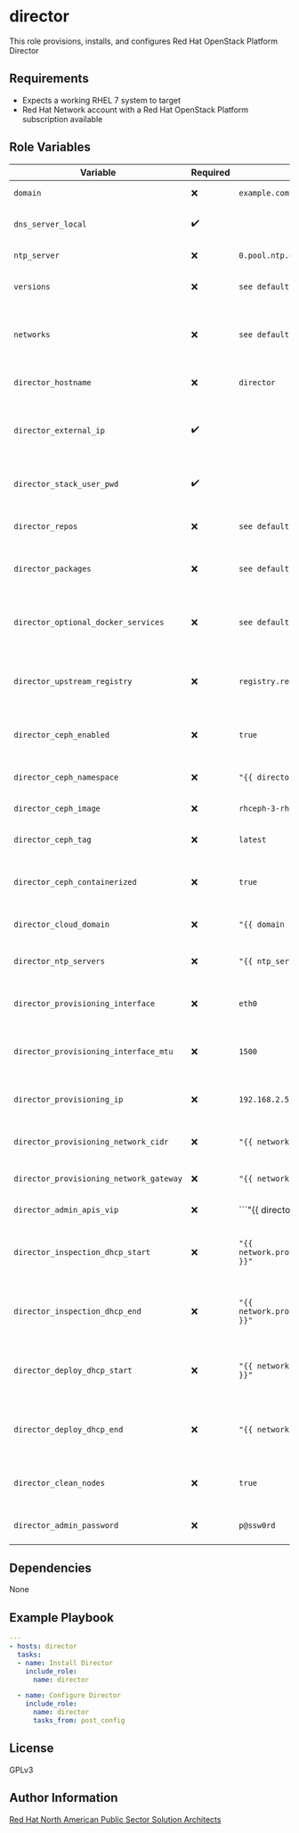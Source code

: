 director
=========

This role provisions, installs, and configures Red Hat OpenStack Platform Director

Requirements
------------

- Expects a working RHEL 7 system to target
- Red Hat Network account with a Red Hat OpenStack Platform subscription available

Role Variables
--------------

| Variable        | Required | Default  | Description                                                                                                                                                                                                                                     |
| --------------- | -------- | -------- | ----------------------------------------------------------------------------------------------------------------------------------------------------------------------------------------------------------------------------------------------- |
| `domain` | :x:      | ```example.com``` | The domain for the environment |
| `dns_server_local` | :heavy_check_mark:      |  | The default local DNS server to use |
| `ntp_server` | :x:      | ```0.pool.ntp.org``` | The default NTP server to use |
| `versions` | :x:      | ```see defaults/main.yml``` | A dictionary of Red Hat software versions |
| `networks` | :x:      | ```see defaults/main.yml``` | A dictionary of local network vlans to use for the RHOSP deployment |
| `director_hostname` | :x:      | ```director``` | The short hostname for director |
| `director_external_ip` | :heavy_check_mark:      |  | The IP for director on the external OpenStack network |
| `director_stack_user_pwd` | :heavy_check_mark:      |  | The default password to use for the stack user on director |
| `director_repos` | :x:      | ```see defaults/main.yml``` | Dictionary of Repos to enable for director |
| `director_packages` | :x:      | ```see defaults/main.yml``` | Dictionary of Packages to create for director |
| `director_optional_docker_services` | :x:      | ```see defaults/main.yml``` | Dictionary of optional services that will be deployed in overcloud |
| `director_upstream_registry` | :x:      | ```registry.redhat.io``` | The fqdn of the registry to use for upstream RHOSP containers |
| `director_ceph_enabled` | :x:      | ```true``` | Boolean for whether Ceph will be deployed in overcloud |
| `director_ceph_namespace` | :x:      | ```"{{ director_upstream_registry }}/rhceph"``` | The namespace for Ceph containers |
| `director_ceph_image` | :x:      | ```rhceph-3-rhel7``` | Name for Ceph container image |
| `director_ceph_tag` | :x:      | ```latest``` | Tag to use for Ceph container image |
| `director_ceph_containerized` | :x:      | ```true``` | Boolean for whether Ceph will be deployed containerized |
| `director_cloud_domain` | :x:      | ```"{{ domain }}"``` | Domain used for RHOSP deployment |
| `director_ntp_servers` | :x:      | ```"{{ ntp_server }}"``` | NTP server used for RHOSP deployment |
| `director_provisioning_interface` | :x:      | ```eth0``` | Interface name on director for provisioning network |
| `director_provisioning_interface_mtu` | :x:      | ```1500``` | MTU for provisioning interface on director |
| `director_provisioning_ip` | :x:      | ```192.168.2.5/24``` | IP address (in CIDR notation) for provisioning network |
| `director_provisioning_network_cidr` | :x:      | ```"{{ network.provisioning.cidr }}"``` | CIDR for provisioning network |
| `director_provisioning_network_gateway` | :x:      | ```"{{ network.provisioning.gateway }}"``` | Gateway for provisioning network |
| `director_admin_apis_vip` | :x:      | ```"{{ director_provisioning_ip | ipaddr('address') }}"``` | IP address for admin APIs |
| `director_inspection_dhcp_start` | :x:      | ```"{{ network.provisioning.introspectionDhcpStart }}"``` | Start address for introspection DHCP pool on provisioning network |
| `director_inspection_dhcp_end` | :x:      | ```"{{ network.provisioning.introspectionDhcpEnd }}"``` | End address for introspection DHCP pool on provisioning network |
| `director_deploy_dhcp_start` | :x:      | ```"{{ network.provisioning.deployDhcpStart }}"``` | Start address for deployment DHCP pool on provisioning network |
| `director_deploy_dhcp_end` | :x:      | ```"{{ network.provisioning.deployDhcpEnd }}"``` | End address for deployment DHCP pool on provisioning network |
| `director_clean_nodes` | :x:      | ```true``` | Boolean for enabling clean_nodes on director |
| `director_admin_password` | :x:      | ```p@ssw0rd``` | Password for admin user on director |

Dependencies
------------

None

Example Playbook
----------------

```yaml
---
- hosts: director
  tasks:
  - name: Install Director
    include_role:
      name: director

  - name: Configure Director
    include_role:
      name: director
      tasks_from: post_config
```

License
-------

GPLv3

Author Information
------------------

[Red Hat North American Public Sector Solution Architects](https://redhatgov.io)
